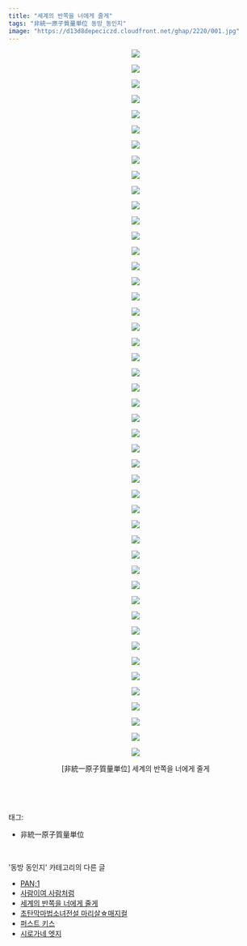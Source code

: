 ```yaml
---
title: "세계의 반쪽을 너에게 줄게"
tags: "非統一原子質量単位 동방_동인지"
image: "https://d13d8depeciczd.cloudfront.net/ghap/2220/001.jpg"
---
```

<div class="article">
<p style="text-align: center; clear: none; float: none;"><img src="{{ site.imgserver12 }}/ghap/2220/001.jpg"/></p>
<p style="text-align: center; clear: none; float: none;"><img src="{{ site.imgserver12 }}/ghap/2220/002.jpg"/></p>
<p style="text-align: center; clear: none; float: none;"><img src="{{ site.imgserver12 }}/ghap/2220/003.jpg"/></p>
<p style="text-align: center; clear: none; float: none;"><img src="{{ site.imgserver12 }}/ghap/2220/004.jpg"/></p>
<p style="text-align: center; clear: none; float: none;"><img src="{{ site.imgserver12 }}/ghap/2220/005.jpg"/></p>
<p style="text-align: center; clear: none; float: none;"><img src="{{ site.imgserver12 }}/ghap/2220/006.jpg"/></p>
<p style="text-align: center; clear: none; float: none;"><img src="{{ site.imgserver12 }}/ghap/2220/007.jpg"/></p>
<p style="text-align: center; clear: none; float: none;"><img src="{{ site.imgserver12 }}/ghap/2220/008.jpg"/></p>
<p style="text-align: center; clear: none; float: none;"><img src="{{ site.imgserver12 }}/ghap/2220/009.jpg"/></p>
<p style="text-align: center; clear: none; float: none;"><img src="{{ site.imgserver12 }}/ghap/2220/010.jpg"/></p>
<p style="text-align: center; clear: none; float: none;"><img src="{{ site.imgserver12 }}/ghap/2220/011.jpg"/></p>
<p style="text-align: center; clear: none; float: none;"><img src="{{ site.imgserver12 }}/ghap/2220/012.jpg"/></p>
<p style="text-align: center; clear: none; float: none;"><img src="{{ site.imgserver12 }}/ghap/2220/013.jpg"/></p>
<p style="text-align: center; clear: none; float: none;"><img src="{{ site.imgserver12 }}/ghap/2220/014.jpg"/></p>
<p style="text-align: center; clear: none; float: none;"><img src="{{ site.imgserver12 }}/ghap/2220/015.jpg"/></p>
<p style="text-align: center; clear: none; float: none;"><img src="{{ site.imgserver12 }}/ghap/2220/016.jpg"/></p>
<p style="text-align: center; clear: none; float: none;"><img src="{{ site.imgserver12 }}/ghap/2220/017.jpg"/></p>
<p style="text-align: center; clear: none; float: none;"><img src="{{ site.imgserver12 }}/ghap/2220/018.jpg"/></p>
<p style="text-align: center; clear: none; float: none;"><img src="{{ site.imgserver12 }}/ghap/2220/019.jpg"/></p>
<p style="text-align: center; clear: none; float: none;"><img src="{{ site.imgserver12 }}/ghap/2220/020.jpg"/></p>
<p style="text-align: center; clear: none; float: none;"><img src="{{ site.imgserver12 }}/ghap/2220/021.jpg"/></p>
<p style="text-align: center; clear: none; float: none;"><img src="{{ site.imgserver12 }}/ghap/2220/022.jpg"/></p>
<p style="text-align: center; clear: none; float: none;"><img src="{{ site.imgserver12 }}/ghap/2220/023.jpg"/></p>
<p style="text-align: center; clear: none; float: none;"><img src="{{ site.imgserver12 }}/ghap/2220/024.jpg"/></p>
<p style="text-align: center; clear: none; float: none;"><img src="{{ site.imgserver12 }}/ghap/2220/025.jpg"/></p>
<p style="text-align: center; clear: none; float: none;"><img src="{{ site.imgserver12 }}/ghap/2220/026.jpg"/></p>
<p style="text-align: center; clear: none; float: none;"><img src="{{ site.imgserver12 }}/ghap/2220/027.jpg"/></p>
<p style="text-align: center; clear: none; float: none;"><img src="{{ site.imgserver12 }}/ghap/2220/028.jpg"/></p>
<p style="text-align: center; clear: none; float: none;"><img src="{{ site.imgserver12 }}/ghap/2220/029.jpg"/></p>
<p style="text-align: center; clear: none; float: none;"><img src="{{ site.imgserver12 }}/ghap/2220/030.jpg"/></p>
<p style="text-align: center; clear: none; float: none;"><img src="{{ site.imgserver12 }}/ghap/2220/031.jpg"/></p>
<p style="text-align: center; clear: none; float: none;"><img src="{{ site.imgserver12 }}/ghap/2220/032.jpg"/></p>
<p style="text-align: center; clear: none; float: none;"><img src="{{ site.imgserver12 }}/ghap/2220/033.jpg"/></p>
<p style="text-align: center; clear: none; float: none;"><img src="{{ site.imgserver12 }}/ghap/2220/034.jpg"/></p>
<p style="text-align: center; clear: none; float: none;"><img src="{{ site.imgserver12 }}/ghap/2220/035.jpg"/></p>
<p style="text-align: center; clear: none; float: none;"><img src="{{ site.imgserver12 }}/ghap/2220/036.jpg"/></p>
<p style="text-align: center; clear: none; float: none;"><img src="{{ site.imgserver12 }}/ghap/2220/037.jpg"/></p>
<p style="text-align: center; clear: none; float: none;"><img src="{{ site.imgserver12 }}/ghap/2220/038.jpg"/></p>
<p style="text-align: center; clear: none; float: none;"><img src="{{ site.imgserver12 }}/ghap/2220/039.jpg"/></p>
<p style="text-align: center; clear: none; float: none;"><img src="{{ site.imgserver12 }}/ghap/2220/040.jpg"/></p>
<p style="text-align: center; clear: none; float: none;"><img src="{{ site.imgserver12 }}/ghap/2220/041.jpg"/></p>
<p style="text-align: center; clear: none; float: none;"><img src="{{ site.imgserver12 }}/ghap/2220/042.jpg"/></p>
<p style="text-align: center; clear: none; float: none;"><img src="{{ site.imgserver12 }}/ghap/2220/043.jpg"/></p>
<p style="text-align: center; clear: none; float: none;"><img src="{{ site.imgserver12 }}/ghap/2220/044.jpg"/></p>
<p style="text-align: center; clear: none; float: none;"><img src="{{ site.imgserver12 }}/ghap/2220/045.jpg"/></p>
<p style="text-align: center; clear: none; float: none;"><img src="{{ site.imgserver12 }}/ghap/2220/046.jpg"/></p>
<p style="text-align: center; clear: none; float: none;"><img src="{{ site.imgserver12 }}/ghap/2220/047.jpg"/></p>
<p style="text-align: center; clear: none; float: none;">[非統一原子質量単位] 세계의 반쪽을 너에게 줄게</p>
<p><br/></p>
</div><br/>
<div class="tagTrail">
<p>태그: </p>
<ul>
<li>非統一原子質量単位</li>
</ul>
</div><br/>
<div class="another">
<p>'동방 동인지' 카테고리의 다른 글</p>
<ul>
<li><a href="/ghap_2222">PAN;1</a></li>
<li><a href="/ghap_2221">사람이여 사람처럼</a></li>
<li><a href="/ghap_2220">세계의 반쪽을 너에게 줄게</a></li>
<li><a href="/ghap_2219">초탄막마법소녀전설 마리살☆매지컬</a></li>
<li><a href="/ghap_2218">퍼스트 키스</a></li>
<li><a href="/ghap_2217">시로가네 엣지</a></li>
</ul>
</div><br/>
<div class="cb_module cb_fluid">
<div class="cb_wrt cb_profile">
</div><!-- commentList close -->
</div><br/>
